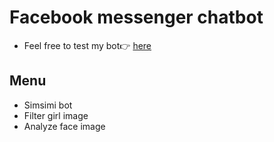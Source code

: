 # Facebook messenger chatbot
- Feel free to test my bot:point_right: [here](https://www.facebook.com/Tom-b%C3%A1n-b%C3%A1o-108418618165053)

## Menu
- Simsimi bot
- Filter girl image
- Analyze face image
